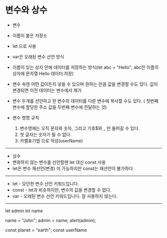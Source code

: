 # 변수와 상수

 * 변수 
 * 이름이 붙은 저장소 
 * let 으로 사용 
 * var은 오래된 변수 선언 방식
 * 이름이 있는 상자 안에 데이터를 저장하는 방식(let abc = "Hello"; abc란 이름의 상자에 문자열 Hello 데이터 저장)
 * 변수 속엔 어떤 값이든지 넣을 수 있으며 원하는 만큼 값을 변경할 수도 있다. 값이 변경되면 이전 데이터는 변수에서 제거
 * 변수 두개를 선언하고 한 변수의 데이터를 다른 변수에 복사할 수도 있다. ( 첫번째 변수에 할당한 주소 값을 두번째 변수에 전달하는 것)
 
 * 변수 명명 규칙
   1. 변수명에는 오직 문자와 숫자, 그리고 기호$와 _ 만 들어갈 수 있다.
   2. 첫 글자는 숫자가 될 수 없다.
   3. 카멜표기법 으로 작성(userName)

<hr/>

* 상수
* 변화하지 않는 변수를 선언할땐 let 대신 const 사용 
* let은 변수 재선언(변경) 이 가능하지만 const는 재선언이 불가하다 

<hr/>

 * let - 모던한 변수 선언 키워드입니다.
 * const - let과 비슷하지만, 변수의 값을 변경할 수 없다.
 * var - 오래된 변수 선언 키워드입니다. 잘 사용하지 않는다.
 
 <hr/>
 
 let admin 
 let name 
 
 name = "John";
 admin = name;
 alert(admin);

const planet = "earth";
const userName 

